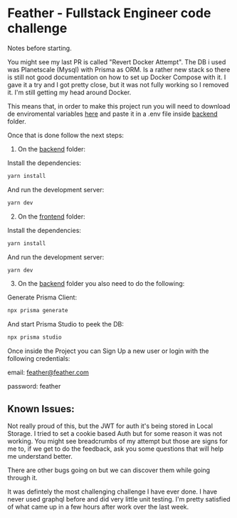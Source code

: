 # Feather - Fullstack Engineer code challenge

Notes before starting.

You might see my last PR is called "Revert Docker Attempt". The DB i used was Planetscale (Mysql) with Prisma as ORM. Is a rather new stack so there is still not good documentation on how to set up Docker Compose with it. I gave it a try and I got pretty close, but it was not fully working so I removed it. I'm still getting my head around Docker.

This means that, in order to make this project run you will need to download de enviromental variables [here](https://docs.google.com/document/d/1-9_rAyhGFRkGMkjSRaeyip33X7yVdHtlURtCtMNgA8A/edit) and paste it in a .env file inside [backend](./backend) folder.

Once that is done follow the next steps:

1. On the [backend](./backend) folder:

Install the dependencies:

```bash
yarn install
```

And run the development server:

```bash
yarn dev
```
2. On the [frontend](./frontend) folder:
 
Install the dependencies:

```bash
yarn install
```

And run the development server:

```bash
yarn dev
```

3. On the [backend](./backend) folder you also need to do the following:

Generate Prisma Client:

```bash
npx prisma generate
```

And start Prisma Studio to peek the DB:

```bash
npx prisma studio
```

Once inside the Project you can Sign Up a new user or login with the following credentials:

email: feather@feather.com

password: feather

## Known Issues:
Not really proud of this, but the JWT for auth it's being stored in Local Storage. I tried to set a cookie based Auth but for some reason it was not working. You might see breadcrumbs of my attempt but those are signs for me to, if we get to do the feedback, ask you some questions that will help me understand better.

There are other bugs going on but we can discover them while going through it.

It was defintely the most challenging challenge I have ever done. I have never used graphql before and did very little unit testing. I'm pretty satisfied of what came up in a few hours after work over the last week. 


